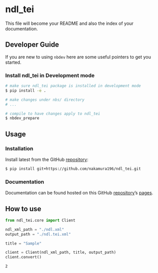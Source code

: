 ndl_tei
================

<!-- WARNING: THIS FILE WAS AUTOGENERATED! DO NOT EDIT! -->

This file will become your README and also the index of your
documentation.

## Developer Guide

If you are new to using `nbdev` here are some useful pointers to get you
started.

### Install ndl_tei in Development mode

``` sh
# make sure ndl_tei package is installed in development mode
$ pip install -e .

# make changes under nbs/ directory
# ...

# compile to have changes apply to ndl_tei
$ nbdev_prepare
```

## Usage

### Installation

Install latest from the GitHub
[repository](https://github.com/nakamura196/ndl_tei):

``` sh
$ pip install git+https://github.com/nakamura196/ndl_tei.git
```

### Documentation

Documentation can be found hosted on this GitHub
[repository](https://github.com/nakamura196/ndl_tei)’s
[pages](https://nakamura196.github.io/ndl_tei/).

## How to use

``` python
from ndl_tei.core import Client
```

``` python
ndl_xml_path = "./ndl.xml"
output_path = "./ndl.tei.xml"

title = "Sample"

client = Client(ndl_xml_path, title, output_path)
client.convert()
```

    2
